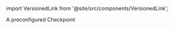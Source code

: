 import VersionedLink from '@site/src/components/VersionedLink';

<span><VersionedLink to='/core/trigger_actions_based_on_results/create_a_checkpoint_with_actions'>A preconfigured Checkpoint</VersionedLink></span>
